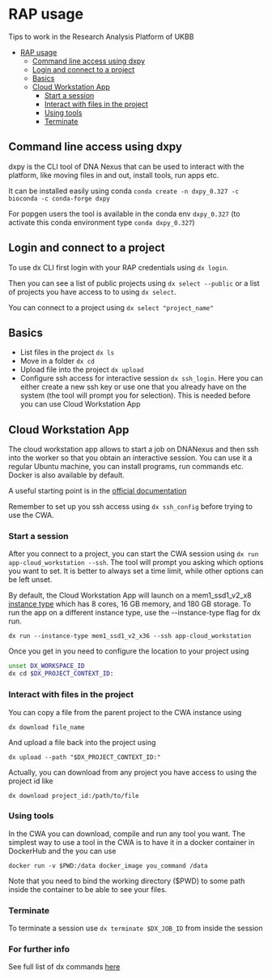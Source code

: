 # RAP usage

Tips to work in the Research Analysis Platform of UKBB

- [RAP usage](#rap-usage)
  - [Command line access using dxpy](#command-line-access-using-dxpy)
  - [Login and connect to a project](#login-and-connect-to-a-project)
  - [Basics](#basics)
  - [Cloud Workstation App](#cloud-workstation-app)
    - [Start a session](#start-a-session)
    - [Interact with files in the project](#interact-with-files-in-the-project)
    - [Using tools](#using-tools)
    - [Terminate](#terminate)

## Command line access using dxpy

dxpy is the CLI tool of DNA Nexus that can be used to interact with the platform, like moving files in and out, install tools, run apps etc.

It can be installed easily using conda `conda create -n dxpy_0.327 -c bioconda -c conda-forge dxpy`

For popgen users the tool is available in the conda env `dxpy_0.327` (to activate this conda environment type `conda dxpy_0.327`)


## Login and connect to a project

To use dx CLI first login with your RAP credentials using `dx login`.

Then you can see a list of public projects using `dx select --public` or a list of projects you have access to to using `dx select`.

You can connect to a project using `dx select "project_name"`

## Basics

- List files in the project `dx ls`
- Move in a folder `dx cd`
- Upload file into the project `dx upload`
- Configure ssh access for interactive session `dx ssh_login`. Here you can either create a new ssh key or use one that you already have on the system (the tool will prompt you for selection). This is needed before you can use Cloud Workstation App

## Cloud Workstation App

The cloud workstation app allows to start a job on DNANexus and then ssh into the worker so that you obtain an interactive session. You can use it a regular Ubuntu machine, you can install programs, run commands etc. Docker is also available by default.

A useful starting point is in the [official documentation](https://documentation.dnanexus.com/developer/cloud-workstations/cloud-workstation)

Remember to set up you ssh access using `dx ssh_config` before trying to use the CWA.

### Start a session

After you connect to a project, you can start the CWA session using `dx run app-cloud_workstation --ssh`. The tool will prompt you asking which options you want to set. It is better to always set a time limit, while other options can be left unset.

By default, the Cloud Workstation App will launch on a mem1_ssd1_v2_x8 [instance type](https://documentation.dnanexus.com/developer/api/running-analyses/instance-types) which has 8 cores, 16 GB memory, and 180 GB storage. To run the app on a different instance type, use the --instance-type flag for dx run.

`dx run --instance-type mem1_ssd1_v2_x36 --ssh app-cloud_workstation`

Once you get in you need to configure the location to your project using

```bash
unset DX_WORKSPACE_ID
dx cd $DX_PROJECT_CONTEXT_ID:
```

### Interact with files in the project

You can copy a file from the parent project to the CWA instance using

`dx download file_name`

And upload a file back into the project using

`dx upload --path "$DX_PROJECT_CONTEXT_ID:"`

Actually, you can download from any project you have access to using the project id like

`dx download project_id:/path/to/file`

### Using tools

In the CWA you can download, compile and run any tool you want. The simplest way to use a tool in the CWA is to have it in a docker container in DockerHub and the you can use

`docker run -v $PWD:/data docker_image you_command /data`

Note that you need to bind the working directory ($PWD) to some path inside the container to be able to see your files.

### Terminate

To terminate a session use `dx terminate $DX_JOB_ID` from inside the session



### For further info

See full list of dx commands [here](https://documentation.dnanexus.com/user/helpstrings-of-sdk-command-line-utilities)
